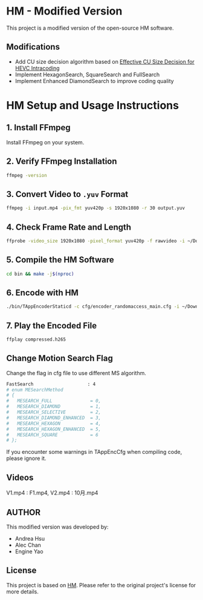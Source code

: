 # HM - Modified Version

This project is a modified version of the open-source HM software.

## Modifications
- Add CU size decision algorithm based on [Effective CU Size Decision for HEVC Intracoding](https://ieeexplore.ieee.org/document/6862903)
- Implement HexagonSearch, SquareSearch and FullSearch
- Implement Enhanced DiamondSearch to improve coding quality

# HM Setup and Usage Instructions

## 1. Install FFmpeg
Install FFmpeg on your system.

## 2. Verify FFmpeg Installation
```bash
ffmpeg -version
```

## 3. Convert Video to `.yuv` Format
```bash
ffmpeg -i input.mp4 -pix_fmt yuv420p -s 1920x1080 -r 30 output.yuv
```

## 4. Check Frame Rate and Length
```bash
ffprobe -video_size 1920x1080 -pixel_format yuv420p -f rawvideo -i ~/Downloads/output.yuv
```

## 5. Compile the HM Software
```bash
cd bin && make -j$(nproc)
```

## 6. Encode with HM
```bash
./bin/TAppEncoderStaticd -c cfg/encoder_randomaccess_main.cfg -i ~/Downloads/output.yuv -b compressed.h265 -wdt 1920 -hgt 1080 -fr 25 -f 9875
```

## 7. Play the Encoded File
```bash
ffplay compressed.h265
```

Change Motion Search Flag
-------------------------------
Change the flag in cfg file to use different MS algorithm.
```bash
FastSearch                    : 4         
# enum MESearchMethod
# {
#   MESEARCH_FULL              = 0,
#   MESEARCH_DIAMOND           = 1,
#   MESEARCH_SELECTIVE         = 2,
#   MESEARCH_DIAMOND_ENHANCED  = 3,
#   MESEARCH_HEXAGON           = 4,
#   MESEARCH_HEXAGON_ENHANCED  = 5,
#   MESEARCH_SQUARE            = 6
# };
```
If you encounter some warnings  in TAppEncCfg when compiling code, please ignore it.

Videos
-------------------------------
V1.mp4 : F1.mp4,
V2.mp4 : 10月.mp4

## AUTHOR
This modified version was developed by:
- Andrea Hsu
- Alec Chan
- Engine Yao

## License
This project is based on [HM](https://vcgit.hhi.fraunhofer.de/jvet/HM.git). Please refer to the original project's license for more details.